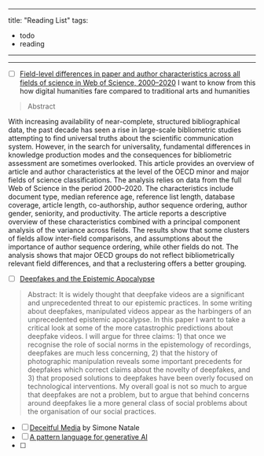 
---
title: "Reading List"
tags:
- todo
- reading
---
---

- [ ] [Field-level differences in paper and author characteristics across all fields of science in Web of Science, 2000–2020](https://doi.org/10.1162/qss_a_00246)
I want to know from this how digital humanities fare compared to traditional arts and humanities

>Abstract

With increasing availability of near-complete, structured bibliographical data, the past decade has seen a rise in large-scale bibliometric studies attempting to find universal truths about the scientific communication system. However, in the search for universality, fundamental differences in knowledge production modes and the consequences for bibliometric assessment are sometimes overlooked. This article provides an overview of article and author characteristics at the level of the OECD minor and major fields of science classifications. The analysis relies on data from the full Web of Science in the period 2000–2020. The characteristics include document type, median reference age, reference list length, database coverage, article length, co-authorship, author sequence ordering, author gender, seniority, and productivity. The article reports a descriptive overview of these characteristics combined with a principal component analysis of the variance across fields. The results show that some clusters of fields allow inter-field comparisons, and assumptions about the importance of author sequence ordering, while other fields do not. The analysis shows that major OECD groups do not reflect bibliometrically relevant field differences, and that a reclustering offers a better grouping.



- [ ] [Deepfakes and the Epistemic Apocalypse](https://philpapers.org/archive/HABDAT-2.pdf)

>Abstract:
>It is widely thought that deepfake videos are a significant and unprecedented threat to
our epistemic practices. In some writing about deepfakes, manipulated videos appear as the
harbingers of an unprecedented
epistemic apocalypse. In this paper I want to take a critical
look at some of the more catastrophic predictions about deepfake videos. I will argue for
three claims: 1) that once we recognise the role of social norms in the epistemology of
recordings, deepfakes are much less concerning, 2) that the history of photographic
manipulation reveals some important precedents for deepfakes which correct claims about
the novelty of deepfakes, and 3) that proposed solutions to deepfakes have been overly
focused on technological interventions. My overall goal is not so much to argue that
deepfakes are not a problem, but to argue that behind concerns around deepfakes lie a
more general class of social problems about the organisation of our social practices.

- [ ] [Deceitful Media](https://global.oup.com/academic/product/deceitful-media-9780190080365?cc=nl&lang=en&) by Simone Natale
- [ ] [A pattern language for generative AI](https://crfm.stanford.edu/2023/03/13/alpaca.html)
- [ ] 
